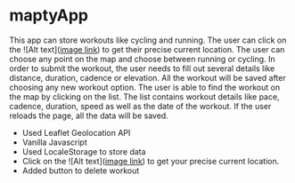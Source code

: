 # maptyApp
This app can store workouts like cycling and running. The user can click on the ![Alt text]([image link](https://e7.pngegg.com/pngimages/926/225/png-clipart-computer-icons-arrow-google-maps-navigation-arrow-angle-triangle.png)) to get their precise current location. The user can choose any point on the map and choose between running or cycling. In order to submit the workout, the user needs to fill out several details like distance, duration, cadence or elevation. All the workout will be saved after choosing any new workout option. The user is able to find the workout on the map by clicking on the list. The list contains workout details like pace, cadence, duration, speed as well as the date of the workout. If the user reloads the page, all the data will be saved.
- Used Leaflet Geolocation API
- Vanilla Javascript
- Used LocaleStorage to store data
- Click on the ![Alt text]([image link](https://e7.pngegg.com/pngimages/926/225/png-clipart-computer-icons-arrow-google-maps-navigation-arrow-angle-triangle.png)) to get your precise current location.
- Added button to delete workout
